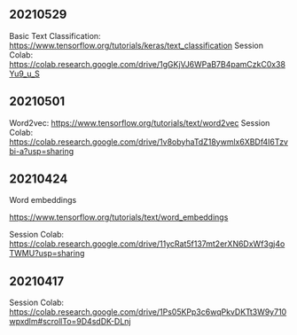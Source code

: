 
## 20210529

Basic Text Classification: https://www.tensorflow.org/tutorials/keras/text_classification
Session Colab: https://colab.research.google.com/drive/1gGKjVJ6WPaB7B4pamCzkC0x38Yu9_u_S

## 20210501

Word2vec: https://www.tensorflow.org/tutorials/text/word2vec
Session Colab: https://colab.research.google.com/drive/1v8obyhaTdZ18ywmlx6XBDf4I6Tzvbi-a?usp=sharing

## 20210424

Word embeddings

https://www.tensorflow.org/tutorials/text/word_embeddings

Session Colab: https://colab.research.google.com/drive/11ycRat5f137mt2erXN6DxWf3gj4oTWMU?usp=sharing

## 20210417

Session Colab: https://colab.research.google.com/drive/1Ps05KPp3c6wqPkvDKTt3W9y710wpxdlm#scrollTo=9D4sdDK-DLnj

